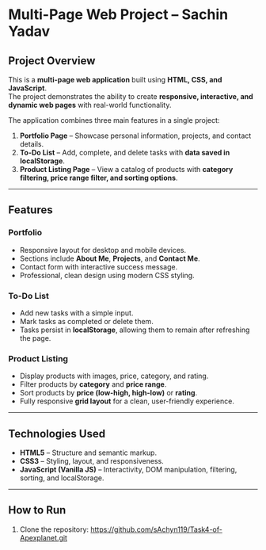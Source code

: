 # Multi-Page Web Project – Sachin Yadav

## Project Overview
This is a **multi-page web application** built using **HTML, CSS, and JavaScript**.  
The project demonstrates the ability to create **responsive, interactive, and dynamic web pages** with real-world functionality.  

The application combines three main features in a single project:  

1. **Portfolio Page** – Showcase personal information, projects, and contact details.  
2. **To-Do List** – Add, complete, and delete tasks with **data saved in localStorage**.  
3. **Product Listing Page** – View a catalog of products with **category filtering, price range filter, and sorting options**.  

---

## Features

### Portfolio
- Responsive layout for desktop and mobile devices.  
- Sections include **About Me**, **Projects**, and **Contact Me**.  
- Contact form with interactive success message.  
- Professional, clean design using modern CSS styling.  

### To-Do List
- Add new tasks with a simple input.  
- Mark tasks as completed or delete them.  
- Tasks persist in **localStorage**, allowing them to remain after refreshing the page.  

### Product Listing
- Display products with images, price, category, and rating.  
- Filter products by **category** and **price range**.  
- Sort products by **price (low-high, high-low)** or **rating**.  
- Fully responsive **grid layout** for a clean, user-friendly experience.  

---

## Technologies Used
- **HTML5** – Structure and semantic markup.  
- **CSS3** – Styling, layout, and responsiveness.  
- **JavaScript (Vanilla JS)** – Interactivity, DOM manipulation, filtering, sorting, and localStorage.  

---

## How to Run
1. Clone the repository:
   https://github.com/sAchyn119/Task4-of-Apexplanet.git
